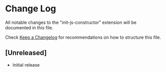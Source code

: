 # Change Log

All notable changes to the "init-js-constructor" extension will be documented in this file.

Check [Keep a Changelog](http://keepachangelog.com/) for recommendations on how to structure this file.

## [Unreleased]

- Initial release